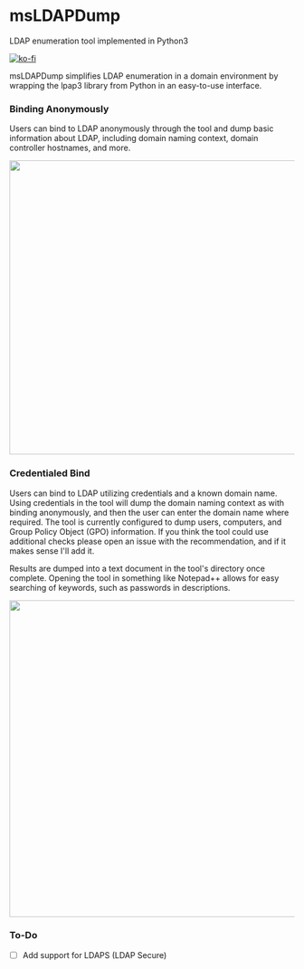 # msLDAPDump
LDAP enumeration tool implemented in Python3

[![ko-fi](https://ko-fi.com/img/githubbutton_sm.svg)](https://ko-fi.com/M4M03Q2JN)

msLDAPDump simplifies LDAP enumeration in a domain environment by wrapping the lpap3 library from Python in an easy-to-use interface. 

### Binding Anonymously

Users can bind to LDAP anonymously through the tool and dump basic information about LDAP, including domain naming context, domain controller hostnames, and more.

<p align="center">
  <img src="https://github.com/dievus/msLDAPDump/blob/main/images/image1.png" width="902" height="520"/>
</p>

### Credentialed Bind

Users can bind to LDAP utilizing credentials and a known domain name. Using credentials in the tool will dump the domain naming context as with binding anonymously, and then the user can enter the domain name where required. The tool is currently configured to dump users, computers, and Group Policy Object (GPO) information. If you think the tool could use additional checks please open an issue with the recommendation, and if it makes sense I'll add it.

Results are dumped into a text document in the tool's directory once complete. Opening the tool in something like Notepad++ allows for easy searching of keywords, such as passwords in descriptions.

<p align="center">
  <img src="https://github.com/dievus/msLDAPDump/blob/main/images/image.png" width="781" height="560"/>
</p>

### To-Do
- [ ] Add support for LDAPS (LDAP Secure)
